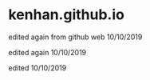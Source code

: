 # kenhan.github.io

edited again from github web 10/10/2019

edited again 10/10/2019

edited 10/10/2019
